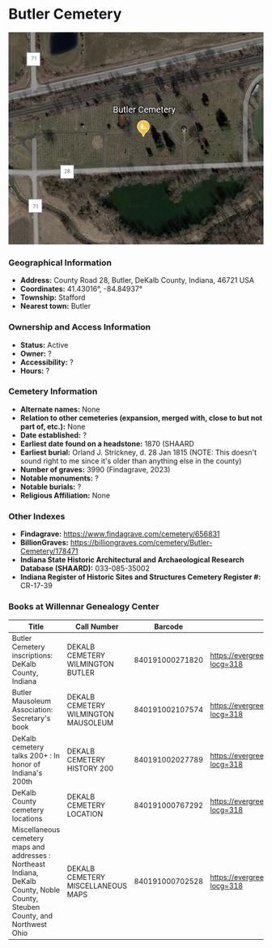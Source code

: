 # Butler Cemetery
![Butler Cemetery on Google Earth](https://github.com/FyoAtEPL/DeKalbCemeteries/blob/main/images/mapImages/ButlerEarth.png "Butler Cemetery on Google Earth")
### Geographical Information
- **Address:** County Road 28, Butler, DeKalb County, Indiana, 46721 USA
- **Coordinates:** 41.43016°, -84.84937°
- **Township:** Stafford
- **Nearest town:** Butler

### Ownership and Access Information
- **Status:** Active
- **Owner:** ?
- **Accessibility:** ?
- **Hours:** ?

### Cemetery Information
- **Alternate names:** None
- **Relation to other cemeteries (expansion, merged with, close to but not part of, etc.):** None
- **Date established:** ?
- **Earliest date found on a headstone:** 1870 (SHAARD
- **Earliest burial:** Orland J. Strickney, d. 28 Jan 1815 (NOTE: This doesn't sound right to me since it's older than anything else in the county)
- **Number of graves:**  3990 (Findagrave, 2023)
- **Notable monuments:** ?
- **Notable burials:** ?
- **Religious Affiliation:** None

### Other Indexes
- **Findagrave:** https://www.findagrave.com/cemetery/656831
- **BillionGraves:** https://billiongraves.com/cemetery/Butler-Cemetery/178471
- **Indiana State Historic Architectural and Archaeological Research Database (SHAARD):** 033-085-35002
- **Indiana Register of Historic Sites and Structures Cemetery Register #:** CR-17-39


### Books at Willennar Genealogy Center
| Title | Call Number | Barcode | Evergreen Record |
| ------------ | ------------ | ------------ | ------------ |
| Butler Cemetery inscriptions: DeKalb County, Indiana | DEKALB CEMETERY WILMINGTON BUTLER | 840191000271820 | https://evergreen.lib.in.us/eg/opac/record/20670310?locg=318 |
| Butler Mausoleum Association: Secretary's book | DEKALB CEMETERY WILMINGTON MAUSOLEUM | 840191002107574 | https://evergreen.lib.in.us/eg/opac/record/20698277?locg=318 |
| DeKalb cemetery talks 200+ : In honor of Indiana's 200th | DEKALB CEMETERY HISTORY 200 | 840191002027789 | https://evergreen.lib.in.us/eg/opac/record/20859537?locg=318 |
| DeKalb County cemetery locations | DEKALB CEMETERY LOCATION | 840191000767292 | https://evergreen.lib.in.us/eg/opac/record/20670319?locg=318 |
| Miscellaneous cemetery maps and addresses : Northeast Indiana, DeKalb County, Noble County, Steuben County, and Northwest Ohio | DEKALB CEMETERY MISCELLANEOUS MAPS | 840191000702528 | https://evergreen.lib.in.us/eg/opac/record/20673421?locg=318 |

